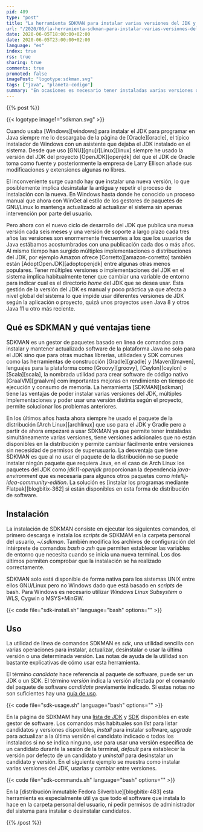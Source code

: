 ```yaml
---
pid: 489
type: "post"
title: "La herramienta SDKMAN para instalar varias versiones del JDK y software de la plataforma Java"
url: "/2020/06/la-herramienta-sdkman-para-instalar-varias-versiones-del-jdk-y-software-de-la-plataforma-java/"
date: 2020-06-05T18:00:00+02:00
date: 2020-06-05T23:00:00+02:00
language: "es"
index: true
rss: true
sharing: true
comments: true
promoted: false
imagePost: "logotype:sdkman.svg"
tags: ["java", "planeta-codigo"]
summary: "En ocasiones es necesario tener instaladas varias versiones de JDK según el proyecto, unos quizá usen Java 8 y otros quizá usen Java 11 o posterior. El gestor de software SDKMAN permite instalar múltiples versiones del JDK de forma simultánea y usar la deseada a conveniencia. Adicionalmente también permite instalar otras herramientas de la plataforma Java como Gradle y Maven o lenguajes como Groovy entre otros SDK comunes disponibles."
---
```


{{% post %}}

{{< logotype image1="sdkman.svg" >}}

Cuando usaba [Windows][windows] para instalar el JDK para programar en Java siempre me lo descargaba de la página de [Oracle][oracle], el típico instalador de Windows con un asistente que dejaba el JDK instalado en el sistema. Desde que uso [GNU][gnu]/[Linux][linux] siempre he usado la versión del JDK del proyecto [OpenJDK][openjdk] del que el JDK de Oracle toma como fuente y posteriormente la empresa de Larry Ellison añade sus modificaciones y extensiones algunas no libres.

El inconveniente surge cuando hay que instalar una nueva versión, lo que posiblemente implica desinstalar la antigua y repetir el proceso de instalación con la nueva. En Windows hasta donde he conocido un proceso manual que ahora con WinGet al estilo de los gestores de paquetes de GNU/Linux lo mantenga actualizado al actualizar el sistema sin apenas intervención por parte del usuario.

Pero ahora con el nuevo ciclo de desarrollo del JDK que publica una nueva versión cada seis meses y una versión de soporte a largo plazo cada tres años las versiones son enormemente frecuentes a los que los usuarios de Java estábamos acostumbrados con una publicación cada dos o más años. Al mismo tiempo han surgido múltiples implementaciones o distribuciones del JDK, por ejemplo Amazon ofrece [Corretto][amazon-corretto] también están [AdoptOpenJDK][adoptopenjdk] entre algunas otras menos populares. Tener múltiples versiones o implementaciones del JDK en el sistema implica habitualmente tener que cambiar una variable de entorno para indicar cual es el directorio _home_ del JDK que se desea usar. Esta gestión de la versión del JDK es manual y poco práctica ya que afecta a nivel global del sistema lo que impide usar diferentes versiones de JDK según la aplicación o proyecto, quizá unos proyectos usen Java 8 y otros Java 11 u otro más reciente.

## Qué es SDKMAN y qué ventajas tiene

SDKMAN es un gestor de paquetes basado en línea de comandos para instalar y mantener actualizado software de la plataforma Java no solo para el JDK sino que para otras muchas librerías, utilidades y SDK comunes como las herramientas de construcción [Gradle][gradle] y [Maven][maven], lenguajes para la plataforma como [Groovy][groovy], [Ceylon][ceylon] o [Scala][scala], la nombrada utilidad para crear software de código nativo [GraalVM][graalvm] com importantes mejoras en rendimiento en tiempo de ejecución y consumo de memoria. La herramienta [SDKMAN][sdkman] tiene las ventajas de poder instalar varias versiones del JDK, múltiples implementaciones y poder usar una versión distinta según el proyecto, permite solucionar los problemas anteriores.

En los últimos años hasta ahora siempre he usado el paquete de la distribución [Arch Linux][archlinux] que uso para el JDK y Gradle pero a partir de ahora empezaré a usar SDKMAN ya que permite tener instaladas simultáneamente varias versiones, tiene versiones adicionales que no están disponibles en la distribución y permite cambiar fácilmente entre versiones sin necesidad de permisos de superusuario. La desventaja que tiene SDKMAN es que al no usar el paquete de la distribución no se puede instalar ningún paquete que requiera Java, en el caso de Arch Linux los paquetes del JDK como _jdk11-openjdk_ proporcionan la dependencia _java-environment_ que es necesaria para algunos otros paquetes como _intellij-idea-community-edition_. La solución es [instalar los programas mediante Flatpak][blogbitix-362] si están disponibles en esta forma de distribución de software.

## Instalación

La instalación de SDKMAN consiste en ejecutar los siguientes comandos, el primero descarga e instala los _scripts_ de SDKMAM en la carpeta personal del usuario, _~/.sdkman_. También modifica los archivos de configuración del intérprete de comandos _bash_ o _zsh_ que permiten establecer las variables de entorno que necesita cuando se inicia una nueva terminal. Los dos últimos permiten comprobar que la instalación se ha realizado correctamente.

SDKMAN solo está disponible de forma nativa para los sistemas UNIX entre ellos GNU/Linux pero no Windows dado que está basado en _scripts_ de bash. Para Windows es necesario utilizar _Windows Linux Subsystem_ o WLS, Cygwin o MSYS+MinGW.

{{< code file="sdk-install.sh" language="bash" options="" >}}

## Uso

La utilidad de línea de comandos SDKMAN es _sdk_, una utilidad sencilla con varias operaciones para instalar, actualizar, desinstalar o usar la última versión o una determinada versión. Las notas de ayuda de la utilidad son bastante explicativas de cómo usar esta herramienta.

El término _candidate_ hace referencia al paquete de software, puede ser un JDK o un SDK. El término _versión_ indica la versión afectada por el comando del paquete de software _candidate_ previamente indicado. Si estas notas no son suficientes hay una [guía de uso](https://sdkman.io/usage).

{{< code file="sdk-usage.sh" language="bash" options="" >}}

En la página de SDKMAM hay una [lista de JDK](https://sdkman.io/jdks) y [SDK](https://sdkman.io/sdks) disponibles en este gestor de software. Los comandos más habituales son _list_ para listar candidatos y versiones disponibles, _install_ para instalar software, _upgrade_ para actualizar a la última versión el candidato indicado o todos los instalados si no se indica ninguno, _use_ para usar una versión específica de un candidato durante la sesión de la terminal, _default_ para establecer la versión por defecto de un candidato y _uninstall_ para desinstalar un candidato y versión. En el siguiente ejemplo se muestra como instalar varias versiones del JDK, usarlas y cambiar entre versiones.

{{< code file="sdk-commands.sh" language="bash" options="" >}}

En la [distribución inmutable Fedora Silverblue][blogbitix-483] esta herramienta es especialmente útil ya que todo el software que instala lo hace en la carpeta personal del usuario, ni pedir permisos de administrador del sistema para instalar o desinstalar candidatos.

{{% /post %}}
